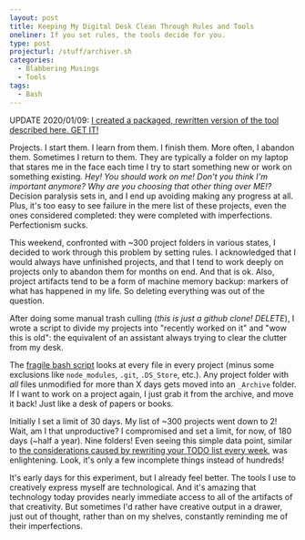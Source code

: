 ```yaml
---
layout: post
title: Keeping My Digital Desk Clean Through Rules and Tools
oneliner: If you set rules, the tools decide for you.
type: post
projecturl: /stuff/archiver.sh
categories:
  - Blabbering Musings
  - Tools
tags:
  - Bash
---
```


UPDATE 2020/01/09: [I created a packaged, rewritten version of the tool described here. GET IT!](https://www.npmjs.com/package/@kirbysayshi/idier)

Projects. I start them. I learn from them. I finish them. More often, I abandon them. Sometimes I return to them. They are typically a folder on my laptop that stares me in the face each time I try to start something new or work on something existing. _Hey! You should work on me! Don't you think I'm important anymore? Why are you choosing that other thing over ME!?_ Decision paralysis sets in, and I end up avoiding making any progress at all. Plus, it's too easy to see failure in the mere list of these projects, even the ones considered completed: they were completed with imperfections. Perfectionism sucks.

This weekend, confronted with ~300 project folders in various states, I decided to work through this problem by setting rules. I acknowledged that I would always have unfinished projects, and that I tend to work deeply on projects only to abandon them for months on end. And that is ok. Also, project artifacts tend to be a form of machine memory backup: markers of what has happened in my life. So deleting everything was out of the question.

After doing some manual trash culling (_this is just a github clone! DELETE_), I wrote a script to divide my projects into "recently worked on it" and "wow this is old": the equivalent of an assistant always trying to clear the clutter from my desk.

The [fragile bash script](/stuff/archiver.sh) looks at every file in every project (minus some exclusions like `node_modules`, `.git`, `.DS_Store`, etc.). Any project folder with _all_ files unmodified for more than X days gets moved into an `_Archive` folder. If I want to work on a project again, I just grab it from the archive, and move it back! Just like a desk of papers or books.

Initially I set a limit of 30 days. My list of ~300 projects went down to 2! Wait, am I that unproductive? I compromised and set a limit, for now, of 180 days (~half a year). Nine folders! Even seeing this simple data point, similar to [the considerations caused by rewriting your TODO list every week](https://bulletjournal.com/blogs/bulletjournalist/migration), was enlightening. Look, it's only a few incomplete things instead of hundreds!

It's early days for this experiment, but I already feel better. The tools I use to creatively express myself are technological. And it's amazing that technology today provides nearly immediate access to all of the artifacts of that creativity. But sometimes I'd rather have creative output in a drawer, just out of thought, rather than on my shelves, constantly reminding me of their imperfections.

